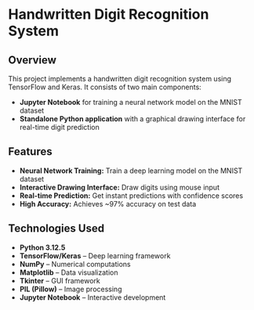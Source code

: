 # Handwritten Digit Recognition System

## Overview

This project implements a handwritten digit recognition system using TensorFlow and Keras. It consists of two main components:

- **Jupyter Notebook** for training a neural network model on the MNIST dataset  
- **Standalone Python application** with a graphical drawing interface for real-time digit prediction

## Features

- **Neural Network Training:** Train a deep learning model on the MNIST dataset
- **Interactive Drawing Interface:** Draw digits using mouse input
- **Real-time Prediction:** Get instant predictions with confidence scores
- **High Accuracy:** Achieves ~97% accuracy on test data

## Technologies Used

- **Python 3.12.5**
- **TensorFlow/Keras** – Deep learning framework
- **NumPy** – Numerical computations
- **Matplotlib** – Data visualization
- **Tkinter** – GUI framework
- **PIL (Pillow)** – Image processing
- **Jupyter Notebook** – Interactive development
